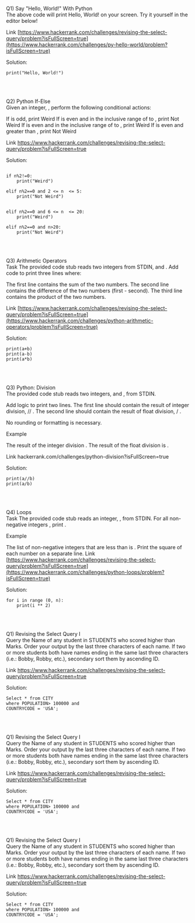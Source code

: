 Q1)  Say "Hello, World!" With Python
<br>
The above code will print Hello, World! on your screen. Try it yourself in the editor below!

Link [https://www.hackerrank.com/challenges/revising-the-select-query/problem?isFullScreen=true](https://www.hackerrank.com/challenges/py-hello-world/problem?isFullScreen=true)


Solution: 

```
print("Hello, World!")
```
<br>
<br>


Q2)  Python If-Else
<br>
Given an integer, , perform the following conditional actions:

If  is odd, print Weird
If  is even and in the inclusive range of  to , print Not Weird
If  is even and in the inclusive range of  to , print Weird
If  is even and greater than , print Not Weird

Link [https://www.hackerrank.com/challenges/revising-the-select-query/problem?isFullScreen=true
](https://www.hackerrank.com/challenges/py-if-else/problem?isFullScreen=true)

Solution: 

```

if n%2!=0:
    print("Weird")
    
elif n%2==0 and 2 <= n  <= 5:
    print("Not Weird")
    
    
elif n%2==0 and 6 <= n  <= 20:
    print("Weird")
    
elif n%2==0 and n>20:
    print("Not Weird")
```
<br>
<br>


Q3)  Arithmetic Operators
<br>
Task
The provided code stub reads two integers from STDIN,  and . Add code to print three lines where:

The first line contains the sum of the two numbers.
The second line contains the difference of the two numbers (first - second).
The third line contains the product of the two numbers.

Link [https://www.hackerrank.com/challenges/revising-the-select-query/problem?isFullScreen=true](https://www.hackerrank.com/challenges/python-arithmetic-operators/problem?isFullScreen=true)


Solution: 

```
print(a+b)
print(a-b)
print(a*b)
```
<br>
<br>


Q3) Python: Division
<br>
The provided code stub reads two integers,  and , from STDIN.

Add logic to print two lines. The first line should contain the result of integer division,  // . The second line should contain the result of float division,  / .

No rounding or formatting is necessary.

Example


The result of the integer division .
The result of the float division is .

Link hackerrank.com/challenges/python-division?isFullScreen=true

Solution: 

```
print(a//b)
print(a/b)
```
<br>
<br>


Q4)  Loops
<br>
Task
The provided code stub reads an integer, , from STDIN. For all non-negative integers , print .

Example

The list of non-negative integers that are less than  is . Print the square of each number on a separate line.
Link [https://www.hackerrank.com/challenges/revising-the-select-query/problem?isFullScreen=true](https://www.hackerrank.com/challenges/python-loops/problem?isFullScreen=true)


Solution: 

```
for i in range (0, n):
    print(i ** 2)
```
<br>
<br>


Q1)  Revising the Select Query I
<br>
Query the Name of any student in STUDENTS who scored higher than  Marks. Order your output by the last three characters of each name. If two or more students both have names ending in the same last three characters (i.e.: Bobby, Robby, etc.), secondary sort them by ascending ID.

Link https://www.hackerrank.com/challenges/revising-the-select-query/problem?isFullScreen=true


Solution: 

```
Select * from CITY
where POPULATION> 100000 and
COUNTRYCODE = 'USA';
```
<br>
<br>


Q1)  Revising the Select Query I
<br>
Query the Name of any student in STUDENTS who scored higher than  Marks. Order your output by the last three characters of each name. If two or more students both have names ending in the same last three characters (i.e.: Bobby, Robby, etc.), secondary sort them by ascending ID.

Link https://www.hackerrank.com/challenges/revising-the-select-query/problem?isFullScreen=true


Solution: 

```
Select * from CITY
where POPULATION> 100000 and
COUNTRYCODE = 'USA';
```
<br>
<br>


Q1)  Revising the Select Query I
<br>
Query the Name of any student in STUDENTS who scored higher than  Marks. Order your output by the last three characters of each name. If two or more students both have names ending in the same last three characters (i.e.: Bobby, Robby, etc.), secondary sort them by ascending ID.

Link https://www.hackerrank.com/challenges/revising-the-select-query/problem?isFullScreen=true


Solution: 

```
Select * from CITY
where POPULATION> 100000 and
COUNTRYCODE = 'USA';
```
<br>
<br>

